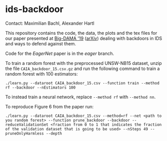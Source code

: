 # ids-backdoor
Contact: Maximilian Bachl, Alexander Hartl

This repository contains the code, the data, the plots and the tex files for our paper presented at [Big-DAMA '19](https://dl.acm.org/citation.cfm?id=3366638) ([arXiv](https://arxiv.org/abs/1909.07866)) dealing with backdoors in IDS and ways to defend against them.

Code for the *EagerNet* paper is in the *eager* branch. 

To train a random forest with the preprocessed UNSW-NB15 dataset, unzip the file `CAIA_backdoor_15.csv.gz` and run the following command to train a random forest with 100 estimators:

    ./learn.py --dataroot CAIA_backdoor_15.csv --function train --method rf --backdoor --nEstimators 100
    
To instead train a neural network, replace `--method rf` with `--method nn`. 

To reproduce Figure 6 from the paper run:

    ./learn.py --dataroot CAIA_backdoor_15.csv --method=rf --net <path to you random forest> --function prune_backdoor --backdoor --reduceValidationSet <fraction from 0 to 1 that indicates the fraction of the validation dataset that is going to be used> --nSteps 49 --pruneOnlyHarmless --depth
